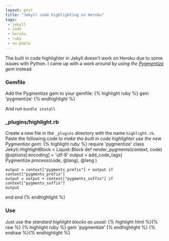 ```yaml
---
layout: post
title: "Jekyll code highlighting on Heroku"
tags:
 - jekyll
 - code
 - heroku
 - ruby
 - no-photo
---
```


The built in code highlighter in Jekyll doesn't work on Heroku due to some issues with Python. I came up with a *work around by using the [Pygmentize][1] gem* instead.

### Gemfile
Add the Pygmentize gem to your gemfile:
{% highlight ruby %}
gem 'pygmentize'
{% endhighlight %}

And run `bundle install`

### \_plugins/highlight.rb
Create a new file in the `_plugins` directory with the name `highlight.rb`. Paste the following code to *make the built in code highlighter use the new Pygmentize gem*:
{% highlight ruby %}
require 'pygmentize'
class Jekyll::HighlightBlock < Liquid::Block
  def render_pygments(context, code)
    @options[:encoding] = 'utf-8'
    output = add_code_tags(
      Pygmentize.process(code, @lang),
      @lang
    )

    output = context["pygments_prefix"] + output if context["pygments_prefix"]
    output = output + context["pygments_suffix"] if context["pygments_suffix"]
    output
  end
end
{% endhighlight %}

### Use
Just use the *standard highlight blocks as usual*:
{% highlight html %}{% raw %}
{% highlight ruby %}
gem 'pygmentize'
{% endhighlight %}
{% endraw %}{% endhighlight %}

[1]: https://rubygems.org/gems/pygmentize
